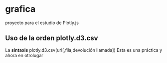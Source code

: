 # grafica
proyecto para el estudio de Plotly.js
## Uso de la orden plotly.d3.csv
La **sintaxis** plotly.d3.csv(url[,fila,devolución llamada])
Esta es una práctica
y ahora en otrolugar
